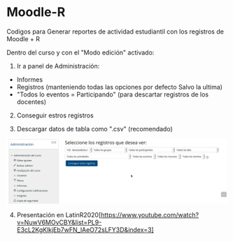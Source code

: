 # Moodle-R
Codigos para Generar reportes de actividad estudiantil con los registros de Moodle + R

Dentro del curso y con el "Modo edición" activado:

1. Ir a panel de Administración:
 + Informes
  + Registros (manteniendo todas las opciones por defecto Salvo la ultima)
   + "Todos lo eventos  = Participando" (para descartar registros de los docentes)

2. Conseguir estros registros

3. Descargar datos de tabla como  ".csv" (recomendado)

![](Figuras/PeekMoodle.gif)


4. Presentación en LatinR2020[https://www.youtube.com/watch?v=NuwV6MOvCBY&list=PL9-E3cL2KgKlkjEb7wFN_lAeO72sLFY3D&index=3]


